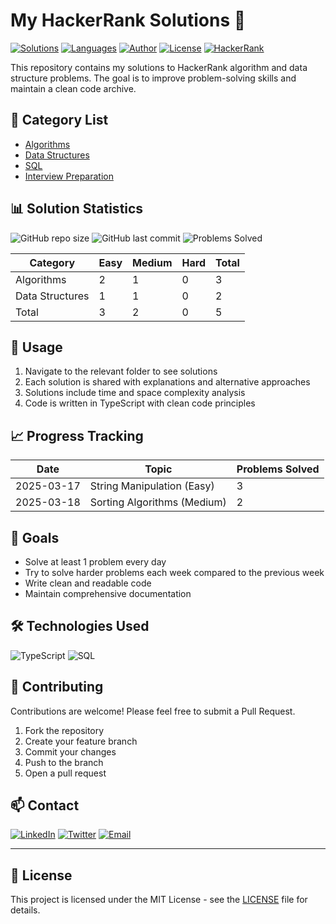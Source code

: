 # My HackerRank Solutions 🚀

[![Solutions](https://img.shields.io/badge/Solutions-10-brightgreen.svg)](./algorithms/)
[![Languages](https://img.shields.io/badge/Languages-TypeScript-blue.svg)](./algorithms/)
[![Author](https://img.shields.io/badge/Author-YourName-orange.svg)](your-linkedin-url)
[![License](https://img.shields.io/badge/License-MIT-red.svg)](LICENSE)
[![HackerRank](https://img.shields.io/badge/HackerRank-Profile-green.svg)](your-hackerrank-profile)

This repository contains my solutions to HackerRank algorithm and data structure problems. The goal is to improve problem-solving skills and maintain a clean code archive.

## 📌 Category List

- [Algorithms](./algorithms/)
- [Data Structures](./data-structures/)
- [SQL](./sql/)
- [Interview Preparation](./interview-preparation/)

## 📊 Solution Statistics

![GitHub repo size](https://img.shields.io/github/repo-size/yourusername/hackerrank-solutions)
![GitHub last commit](https://img.shields.io/github/last-commit/yourusername/hackerrank-solutions)
![Problems Solved](https://img.shields.io/badge/Problems%20Solved-5-brightgreen.svg)

| Category        | Easy | Medium | Hard | Total |
| --------------- | ---- | ------ | ---- | ----- |
| Algorithms      | 2    | 1      | 0    | 3     |
| Data Structures | 1    | 1      | 0    | 2     |
| Total           | 3    | 2      | 0    | 5     |

## 📜 Usage

1. Navigate to the relevant folder to see solutions
2. Each solution is shared with explanations and alternative approaches
3. Solutions include time and space complexity analysis
4. Code is written in TypeScript with clean code principles

## 📈 Progress Tracking

| Date       | Topic                       | Problems Solved |
| ---------- | --------------------------- | --------------- |
| 2025-03-17 | String Manipulation (Easy)  | 3               |
| 2025-03-18 | Sorting Algorithms (Medium) | 2               |

## 🎯 Goals

- Solve at least 1 problem every day
- Try to solve harder problems each week compared to the previous week
- Write clean and readable code
- Maintain comprehensive documentation

## 🛠️ Technologies Used

![TypeScript](https://img.shields.io/badge/TypeScript-007ACC?style=for-the-badge&logo=typescript&logoColor=white)
![SQL](https://img.shields.io/badge/SQL-4479A1?style=for-the-badge&logo=mysql&logoColor=white)

## 🤝 Contributing

Contributions are welcome! Please feel free to submit a Pull Request.

1. Fork the repository
2. Create your feature branch
3. Commit your changes
4. Push to the branch
5. Open a pull request

## 📫 Contact

[![LinkedIn](https://img.shields.io/badge/LinkedIn-0077B5?style=for-the-badge&logo=linkedin&logoColor=white)](your-linkedin-url)
[![Twitter](https://img.shields.io/badge/Twitter-1DA1F2?style=for-the-badge&logo=twitter&logoColor=white)](your-twitter-url)
[![Email](https://img.shields.io/badge/Email-D14836?style=for-the-badge&logo=gmail&logoColor=white)](mailto:your-email@example.com)

---

## 📝 License

This project is licensed under the MIT License - see the [LICENSE](LICENSE) file for details.

